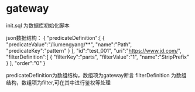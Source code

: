 # gateway
init.sql 为数据库初始化脚本

json数据结构：
{
    "predicateDefinition":[
        {
            "predicateValue":"/liumengyang/**",
            "name":"Path",
            "predicateKey":"pattern"
        }
    ],
    "id":"test_001",
    "uri":"https://www.jd.com/",
    "filterDefinition":[
        {
            "filterKey":"parts",
            "filterValue":"1",
            "name":"StripPrefix"
        }
    ],
    "order":"0"
}

predicateDefinition为数组结构，数组项为gateway断言
filterDefinition 为数组结构，数组项为filter,可在其中进行鉴权等处理
